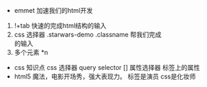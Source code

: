 - emmet  加速我们的html开发
 1. !+tab 快速的完成html结构的输入
 2. css 选择器
    .starwars-demo  .classname
    帮我们完成<div class="starwars-demo"></div> 的输入
 3. 多个元素 *n

- css 知识点
 css 选择器 query selector
 [] 属性选择器 标签上的属性 
- html5 魔法，电影开场秀，强大表现力。
 标签是演员 
 css是化妆师